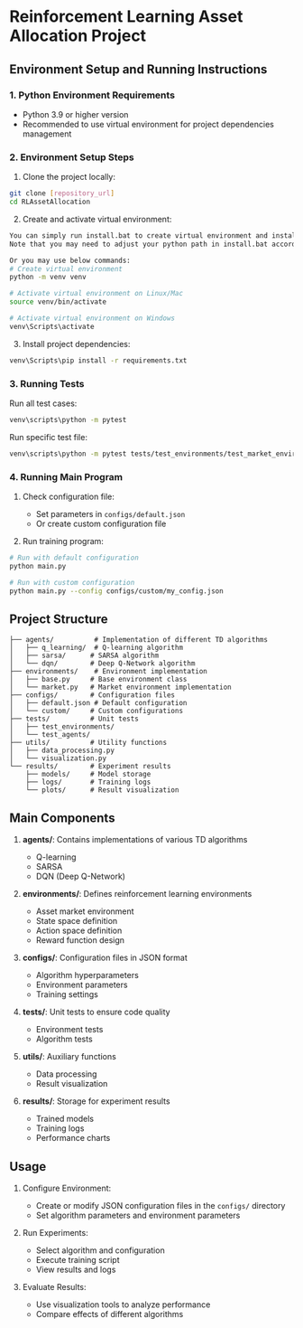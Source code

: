 # Reinforcement Learning Asset Allocation Project

## Environment Setup and Running Instructions

### 1. Python Environment Requirements
- Python 3.9 or higher version
- Recommended to use virtual environment for project dependencies management

### 2. Environment Setup Steps

1. Clone the project locally:
```bash
git clone [repository_url]
cd RLAssetAllocation
```

2. Create and activate virtual environment:
```bash
You can simply run install.bat to create virtual environment and install dependences in requirements.txt
Note that you may need to adjust your python path in install.bat according to your OS environment setting.

Or you may use below commands:
# Create virtual environment
python -m venv venv

# Activate virtual environment on Linux/Mac
source venv/bin/activate

# Activate virtual environment on Windows
venv\Scripts\activate
```

3. Install project dependencies:
```bash
venv\Scripts\pip install -r requirements.txt
```

### 3. Running Tests
Run all test cases:
```bash
venv\scripts\python -m pytest
```

Run specific test file:
```bash
venv\scripts\python -m pytest tests/test_environments/test_market_environment.py
```

### 4. Running Main Program
1. Check configuration file:
   - Set parameters in `configs/default.json`
   - Or create custom configuration file

2. Run training program:
```bash
# Run with default configuration
python main.py

# Run with custom configuration
python main.py --config configs/custom/my_config.json
```

## Project Structure

```
├── agents/          # Implementation of different TD algorithms
│   ├── q_learning/  # Q-learning algorithm
│   ├── sarsa/      # SARSA algorithm
│   └── dqn/        # Deep Q-Network algorithm
├── environments/    # Environment implementation
│   ├── base.py     # Base environment class
│   └── market.py   # Market environment implementation
├── configs/        # Configuration files
│   ├── default.json # Default configuration
│   └── custom/     # Custom configurations
├── tests/          # Unit tests
│   ├── test_environments/
│   └── test_agents/
├── utils/          # Utility functions
│   ├── data_processing.py
│   └── visualization.py
└── results/        # Experiment results
    ├── models/     # Model storage
    ├── logs/       # Training logs
    └── plots/      # Result visualization
```

## Main Components

1. **agents/**: Contains implementations of various TD algorithms
   - Q-learning
   - SARSA
   - DQN (Deep Q-Network)

2. **environments/**: Defines reinforcement learning environments
   - Asset market environment
   - State space definition
   - Action space definition
   - Reward function design

3. **configs/**: Configuration files in JSON format
   - Algorithm hyperparameters
   - Environment parameters
   - Training settings

4. **tests/**: Unit tests to ensure code quality
   - Environment tests
   - Algorithm tests

5. **utils/**: Auxiliary functions
   - Data processing
   - Result visualization

6. **results/**: Storage for experiment results
   - Trained models
   - Training logs
   - Performance charts

## Usage

1. Configure Environment:
   - Create or modify JSON configuration files in the `configs/` directory
   - Set algorithm parameters and environment parameters

2. Run Experiments:
   - Select algorithm and configuration
   - Execute training script
   - View results and logs

3. Evaluate Results:
   - Use visualization tools to analyze performance
   - Compare effects of different algorithms

